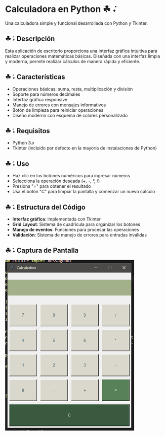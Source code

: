 # Calculadora en Python ☘︎ ݁˖

Una calculadora simple y funcional desarrollada con Python y Tkinter.

## ☘︎ ݁˖ Descripción

Esta aplicación de escritorio proporciona una interfaz gráfica intuitiva para realizar operaciones matemáticas básicas. Diseñada con una interfaz limpia y moderna, permite realizar cálculos de manera rápida y eficiente.

## ☘︎ ݁˖ Características

- Operaciones básicas: suma, resta, multiplicación y división
- Soporte para números decimales
- Interfaz gráfica responsive
- Manejo de errores con mensajes informativos
- Botón de limpieza para reiniciar operaciones
- Diseño moderno con esquema de colores personalizado

## ☘︎ ݁˖ Requisitos

- Python 3.x
- Tkinter (incluido por defecto en la mayoría de instalaciones de Python)

## ☘︎ ݁˖ Uso

- Haz clic en los botones numéricos para ingresar números
- Selecciona la operación deseada (+, -, *, /)
- Presiona "=" para obtener el resultado
- Usa el botón "C" para limpiar la pantalla y comenzar un nuevo cálculo

## ☘︎ ݁˖ Estructura del Código

- **Interfaz gráfica**: Implementada con Tkinter
- **Grid Layout**: Sistema de cuadrícula para organizar los botones
- **Manejo de eventos**: Funciones para procesar las operaciones
- **Validación**: Sistema de manejo de errores para entradas inválidas

## ☘︎ ݁˖ Captura de Pantalla

![Calculadora](calculadora.png)
